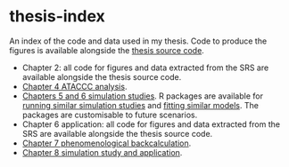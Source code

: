 # thesis-index
An index of the code and data used in my thesis.
Code to produce the figures is available alongside the [thesis source code](https://github.com/joshuablake/thesis).

* Chapter 2: all code for figures and data extracted from the SRS are available alongside the thesis source code.
* [Chapter 4 ATACCC analysis](https://github.com/joshuablake/SARS-CoV-2-viral-shedding-dynamics).
* [Chapters 5 and 6 simulation studies](https://github.com/joshuablake/CIS_survival_analysis_sims). R packages are available for [running similar simulation studies](https://github.com/joshuablake/cisSimulation) and [fitting similar models](https://github.com/joshuablake/cisDurationModel). The packages are customisable to future scenarios.
* Chapter 6 application: all code for figures and data extracted from the SRS are available alongside the thesis source code.
* [Chapter 7 phenomenological backcalculation](https://github.com/joshuablake/CIS-backcalc).
* [Chapter 8 simulation study and application](https://github.com/joshuablake/CIS-seir).